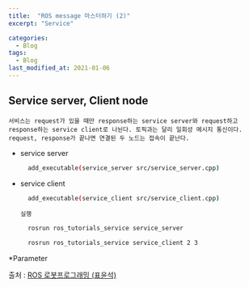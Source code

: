 ```yaml
---
title:  "ROS message 마스터하기 (2)"
excerpt: "Service"

categories:
  - Blog
tags:
  - Blog
last_modified_at: 2021-01-06
---
```


## Service server, Client node

    서비스는 request가 있을 때만 response하는 service server와 request하고 response하는 service client로 나뉜다. 토픽과는 달리 일회성 메시지 통신이다. request, response가 끝나면 연결된 두 노드는 접속이 끝난다.
    

* service server
  ```bash
    add_executable(service_server src/service_server.cpp)
  ```
  <script src="https://gist.github.com/ericalife/803991f6a9a8b176bb9f83d0b5e1618c.js"></script>


* service client
  ```bash
    add_executable(service_client src/service_client.cpp)
  ```

  <script src="https://gist.github.com/ericalife/9e7b4b264a1a8faadf05f02f0312c6c5.js"></script>


  `실행`
  ```bash
    rosrun ros_tutorials_service service_server

    rosrun ros_tutorials_service service_client 2 3
  ```
  

*Parameter
  <script src="https://gist.github.com/ericalife/fcbed67123aab4374c8029839e371b15.js"></script>

  
출처 : [ROS 로봇프로그래밍 (표윤석)][link]

[link]: https://github.com/robotpilot/ros-seminar